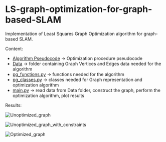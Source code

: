 # LS-graph-optimization-for-graph-based-SLAM
Implementation of Least Squares Graph Optimization algorithm for graph-based SLAM.

Content:
* [Algorithm Pseudocode](Algorithm_Pseudocode.PNG) -> Optimization procedure pseudocode
* [Data](Data) -> folder containing Graph Vertices and Edges data needed for the algorithm
* [pg_functions.py](pg_functions.py) -> functions needed for the algorithm   
* [pg_classes.py](pg_classes.py) -> classes needed for Graph representation and optimization algorithm  
* [main.py](main.py) -> read data from Data folder, construct the graph, perform the optimization algorithm, plot results 
    
Results:

![Unoptimized_graph](https://user-images.githubusercontent.com/72970001/104933792-a1925900-59a9-11eb-9b82-62cf265e78f6.png)

![Unoptimized_graph_with_constraints](https://user-images.githubusercontent.com/72970001/104933881-bcfd6400-59a9-11eb-9db4-1241a8189cb4.png)

![Optimized_graph](https://user-images.githubusercontent.com/72970001/104933887-bff85480-59a9-11eb-8726-ac98495f530b.png)


